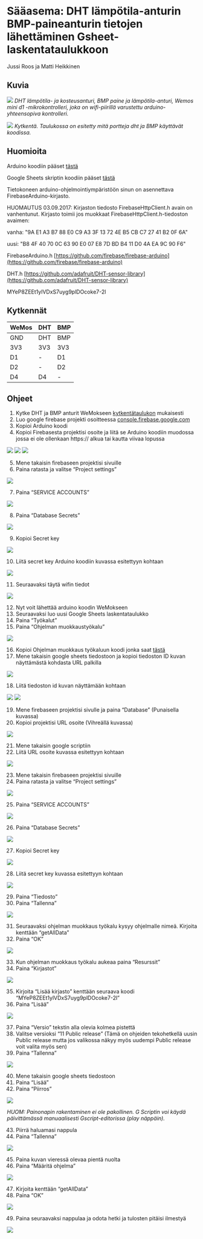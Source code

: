 # Sääasema: DHT lämpötila-anturin BMP-paineanturin tietojen lähettäminen Gsheet-laskentataulukkoon

Jussi Roos ja Matti Heikkinen

## Kuvia

![](kuvat/anturit.jpg)
_DHT lämpötila- ja kosteusanturi, BMP paine ja lämpötila-anturi, Wemos mini d1 -mikrokontrolleri, joka on wifi-piirillä varustettu arduino- yhteensopiva kontrolleri._

![](kuvat/kytkenta.jpg)
_Kytkentä. Taulukossa on esitetty mitä portteja dht ja BMP käyttävät koodissa._

## Huomioita

Arduino koodiin pääset [tästä](https://pastebin.com/0ZAWRFm6)

Google Sheets skriptin koodiin pääset [tästä](https://pastebin.com/KY3DguiH)

Tietokoneen arduino-ohjelmointiympäristöön sinun on asennettava FirebaseArduino-kirjasto.

HUOMAUTUS 03.09.2017: Kirjaston tiedosto FirebaseHttpClient.h avain on vanhentunut. Kirjasto toimii jos muokkaat FirebaseHttpClient.h-tiedoston avaimen:

vanha: "9A E1 A3 B7 88 E0 C9 A3 3F 13 72 4E B5 CB C7 27 41 B2 0F 6A"

uusi: "B8 4F 40 70 0C 63 90 E0 07 E8 7D BD B4 11 D0 4A EA 9C 90 F6"

FirebaseArduino.h [https://github.com/firebase/firebase-arduino](https://github.com/firebase/firebase-arduino)

DHT.h [https://github.com/adafruit/DHT-sensor-library](https://github.com/adafruit/DHT-sensor-library)

MYeP8ZEEt1ylVDxS7uyg9plDOcoke7-2l


## <a name="kytkennat"></a>Kytkennät

| WeMos | DHT | BMP |
|-------|-----|-----|
| GND   | DHT | BMP |
| 3V3   | 3V3 | 3V3 |
| D1    | -   | D1  |
| D2    | -   | D2  |
| D4    | D4  | -   |

## Ohjeet

1. Kytke DHT ja BMP anturit WeMokseen [kytkentätaulukon](#kytkennat) mukaisesti
2. Luo google firebase projekti osoitteessa [console.firebase.google.com](https://console.firebase.google.com/)
3. Kopioi Arduino koodi
4. Kopioi Firebasesta projektisi osoite ja liitä se Arduino koodiin muodossa jossa ei ole ollenkaan https:// alkua tai kautta viivaa lopussa

![](kuvat/ohje01.png)
![](kuvat/ohje01-2.png)
![](kuvat/ohje01-3.png)

5. Mene takaisin firebaseen projektisi sivuille
6. Paina ratasta ja valitse “Project settings”

![](kuvat/ohje02.png)

7. Paina “SERVICE ACCOUNTS”

![](kuvat/ohje03.png)

8. Paina “Database Secrets”

![](kuvat/ohje04.png)

9. Kopioi Secret key

![](kuvat/ohje05.png)

10. Liitä secret key Arduino koodiin kuvassa esitettyyn kohtaan

![](kuvat/ohje06.png)

11. Seuraavaksi täytä wifin tiedot

![](kuvat/ohje07.png)

12. Nyt voit lähettää arduino koodin WeMokseen
13. Seuraavaksi luo uusi Google Sheets laskentataulukko
14. Paina “Työkalut”
15. Paina “Ohjelman muokkaustyökalu”

![](kuvat/ohje08.png)

16. Kopioi Ohjelman muokkaus työkaluun koodi jonka saat [tästä](https://pastebin.com/KY3DguiH)
17. Mene takaisin google sheets tiedostoon ja kopioi tiedoston ID kuvan näyttämästä kohdasta URL palkilla

![](kuvat/ohje09.png)

18. Liitä tiedoston id kuvan näyttämään kohtaan

![](kuvat/ohje10.png)
![](kuvat/ohje10-2.png)

19. Mene firebaseen projektisi sivulle ja paina “Database” (Punaisella kuvassa)
20. Kopioi projektisi URL osoite (Vihreällä kuvassa)

![](kuvat/ohje11.png)

21. Mene takaisin google scriptiin
22. Liitä URL osoite kuvassa esitettyyn kohtaan

![](kuvat/ohje12.png)

23. Mene takaisin firebaseen projektisi sivuille
24. Paina ratasta ja valitse “Project settings”

![](kuvat/ohje02.png)

25. Paina “SERVICE ACCOUNTS”

![](kuvat/ohje03.png)

26. Paina “Database Secrets”

![](kuvat/ohje04.png)

27. Kopioi Secret key

![](kuvat/ohje05.png)

28. Liitä secret key kuvassa esitettyyn kohtaan

![](kuvat/ohje13.png)

29. Paina “Tiedosto”
30. Paina “Tallenna”

![](kuvat/ohje14.png)

31. Seuraavaksi ohjelman muokkaus työkalu kysyy ohjelmalle nimeä\. Kirjoita kenttään “getAllData”
32. Paina “OK”

![](kuvat/ohje15.png)

33. Kun ohjelman muokkaus työkalu aukeaa paina “Resurssit”
34. Paina “Kirjastot”

![](kuvat/ohje16.png)

35. Kirjoita “Lisää kirjasto” kenttään seuraava koodi “MYeP8ZEEt1ylVDxS7uyg9plDOcoke7\-2l”
36. Paina “Lisää”

![](kuvat/ohje17.png)

37. Paina “Versio” tekstin alla olevia kolmea pistettä
38. Valitse versioksi “11 Public release” \(Tämä on ohjeiden tekohetkellä uusin Public release mutta jos valikossa näkyy myös uudempi Public release voit valita myös sen\)
39. Paina “Tallenna”

![](kuvat/ohje18.png)

40. Mene takaisin google sheets tiedostoon
41. Paina “Lisää”
42. Paina “Piirros”

![](kuvat/ohje19.png)

_HUOM: Painonapin rakentaminen ei ole pakollinen. G Scriptin voi käydä päivittämässä manuaalisesti Gscript-editorissa (play näppäin)._

43. Piirrä haluamasi nappula
44. Paina “Tallenna”

![](kuvat/ohje20.png)

45. Paina kuvan vieressä olevaa pientä nuolta
46. Paina “Määritä ohjelma”

![](kuvat/ohje21.png)

47. Kirjoita kenttään “getAllData”
48. Paina “OK”

![](kuvat/ohje15.png)

49. Paina seuraavaksi nappulaa ja odota hetki ja tulosten pitäisi ilmestyä

![](kuvat/ohje22.png)
